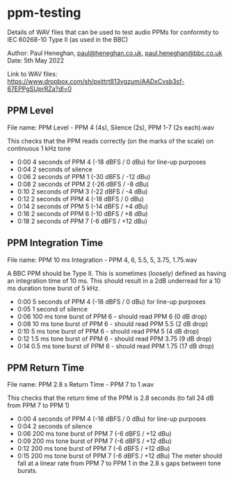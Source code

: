 # ppm-testing

Details of WAV files that can be used to test audio PPMs for conformity to IEC 60268-10 Type II (as used in the BBC)

Author: Paul Heneghan, paul@heneghan.co.uk, paul.heneghan@bbc.co.uk
Date: 5th May 2022

Link to WAV files: https://www.dropbox.com/sh/pxittrt813vgzum/AADxCvsb3sf-67EPPgSUprRZa?dl=0

## PPM Level

File name: PPM Level - PPM 4 (4s), Silence (2s), PPM 1-7 (2s each).wav

This checks that the PPM reads correctly (on the marks of the scale) on continuous 1 kHz tone
- 0:00 4 seconds of PPM 4 (-18 dBFS / 0 dBu) for line-up purposes
- 0:04 2 seconds of silence
- 0:06 2 seconds of PPM 1 (-30 dBFS / -12 dBu)
- 0:08 2 seconds of PPM 2 (-26 dBFS / -8 dBu)
- 0:10 2 seconds of PPM 3 (-22 dBFS / -4 dBu)
- 0:12 2 seconds of PPM 4 (-18 dBFS / 0 dBu)
- 0:14 2 seconds of PPM 5 (-14 dBFS / +4 dBu)
- 0:16 2 seconds of PPM 6 (-10 dBFS / +8 dBu)
- 0:18 2 seconds of PPM 7 (-6 dBFS / +12 dBu)

## PPM Integration Time

File name: PPM 10 ms Integration - PPM 4, 6, 5.5, 5, 3.75, 1.75.wav

A BBC PPM should be Type II. This is sometimes (loosely) defined as having an integration time of 10 ms. This should result in a 2dB underread for a 10 ms duration tone burst of 5 kHz.
- 0:00 5 seconds of PPM 4 (-18 dBFS / 0 dBu) for line-up purposes
- 0:05 1 second of silence
- 0:06 100 ms tone burst of PPM 6 - should read PPM 6 (0 dB drop)
- 0:08 10 ms tone burst of PPM 6 - should read PPM 5.5 (2 dB drop)
- 0:10 5 ms tone burst of PPM 6 - should read PPM 5 (4 dB drop)
- 0:12 1.5 ms tone burst of PPM 6 - should read PPM 3.75 (9 dB drop)
- 0:14 0.5 ms tone burst of PPM 6 - should read PPM 1.75 (17 dB drop)

## PPM Return Time

File name: PPM 2.8 s Return Time - PPM 7 to 1.wav

This checks that the return time of the PPM is 2.8 seconds (to fall 24 dB from PPM 7 to PPM 1)

- 0:00 4 seconds of PPM 4 (-18 dBFS / 0 dBu) for line-up purposes
- 0:04 2 seconds of silence
- 0:06 200 ms tone burst of PPM 7 (-6 dBFS / +12 dBu)
- 0:09 200 ms tone burst of PPM 7 (-6 dBFS / +12 dBu)
- 0:12 200 ms tone burst of PPM 7 (-6 dBFS / +12 dBu)
- 0:15 200 ms tone burst of PPM 7 (-6 dBFS / +12 dBu)
The meter should fall at a linear rate from PPM 7 to PPM 1 in the 2.8 s gaps between tone bursts.
